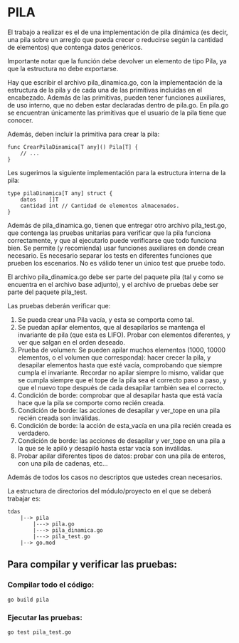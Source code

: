 # PILA

El trabajo a realizar es el de una implementación de pila dinámica (es decir, una pila sobre un arreglo que pueda crecer o reducirse según la cantidad de elementos) que contenga datos genéricos.

Importante notar que la función debe devolver un elemento de tipo Pila, ya que la estructura no debe exportarse.

Hay que escribir el archivo pila_dinamica.go, con la implementación de la estructura de la pila y de cada una de las primitivas incluidas en el encabezado. Además de las primitivas, pueden tener funciones auxiliares, de uso interno, que no deben estar declaradas dentro de pila.go. En pila.go se encuentran únicamente las primitivas que el usuario de la pila tiene que conocer.

Además, deben incluir la primitiva para crear la pila:

```
func CrearPilaDinamica[T any]() Pila[T] {
	// ...
}
```

Les sugerimos la siguiente implementación para la estructura interna de la pila:

```
type pilaDinamica[T any] struct {
	datos    []T
	cantidad int // Cantidad de elementos almacenados.
}
```

Además de pila_dinamica.go, tienen que entregar otro archivo pila_test.go, que contenga las pruebas unitarias para verificar que la pila funciona correctamente, y que al ejecutarlo puede verificarse que todo funciona bien. Se permite (y recomienda) usar funciones auxiliares en donde crean necesario. Es necesario separar los tests en diferentes funciones que prueben los escenarios. No es válido tener un único test que pruebe todo.

El archivo pila_dinamica.go debe ser parte del paquete pila (tal y como se encuentra en el archivo base adjunto), y el archivo de pruebas debe ser parte del paquete pila_test.

Las pruebas deberán verificar que:

  1. Se pueda crear una Pila vacía, y esta se comporta como tal.
  2. Se puedan apilar elementos, que al desapilarlos se mantenga el invariante de pila (que esta es LIFO). Probar con elementos diferentes, y ver que salgan en el orden deseado.
  3. Prueba de volumen: Se pueden apilar muchos elementos (1000, 10000 elementos, o el volumen que corresponda): hacer crecer la pila, y desapilar elementos hasta que esté vacía, comprobando que siempre cumpla el invariante. Recordar no apilar siempre lo mismo, validar que se cumpla siempre que el tope de la pila sea el correcto paso a paso, y que el nuevo tope después de cada desapilar también sea el correcto.
  4. Condición de borde: comprobar que al desapilar hasta que está vacía hace que la pila se comporte como recién creada.
  5. Condición de borde: las acciones de desapilar y ver_tope en una pila recién creada son inválidas.
  6. Condición de borde: la acción de esta_vacía en una pila recién creada es verdadero.
  7. Condición de borde: las acciones de desapilar y ver_tope en una pila a la que se le apiló y desapiló hasta estar vacía son inválidas.
  8. Probar apilar diferentes tipos de datos: probar con una pila de enteros, con una pila de cadenas, etc…

Además de todos los casos no descriptos que ustedes crean necesarios.

La estructura de directorios del módulo/proyecto en el que se deberá trabajar es:

```
tdas
    |--> pila
        |---> pila.go
        |---> pila_dinamica.go
        |---> pila_test.go
    |--> go.mod
```
## Para compilar y verificar las pruebas:

### Compilar todo el código:

`go build pila`

### Ejecutar las pruebas:

`go test pila_test.go`
